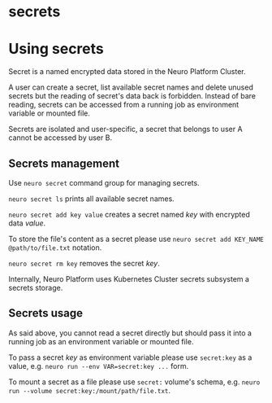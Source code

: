 # secrets

Using secrets
=============

Secret is a named encrypted data stored in the Neuro Platform Cluster.

A user can create a secret, list available secret names and delete unused secrets
but the reading of secret's data back is forbidden.  Instead of bare reading,
secrets can be accessed from a running job as environment variable or mounted
file.

Secrets are isolated and user-specific, a secret that belongs to user A cannot be
accessed by user B.

Secrets management
------------------

Use `neuro secret` command group for managing secrets.

`neuro secret ls` prints all available secret names.

`neuro secret add key value` creates a secret named *key* with encrypted data
*value*.

To store the file's content as a secret please use
`neuro secret add KEY_NAME @path/to/file.txt` notation.

`neuro secret rm key` removes the secret *key*.

Internally, Neuro Platform uses Kubernetes Cluster secrets subsystem a secrets
storage.

Secrets usage
-------------

As said above, you cannot read a secret directly but should pass it into a running
job as an environment variable or mounted file.

To pass a secret *key* as environment variable please use `secret:key` as a value,
e.g. `neuro run --env VAR=secret:key ...` form.

To mount a secret as a file please use `secret:` volume's schema, e.g.
`neuro run --volume secret:key:/mount/path/file.txt`.